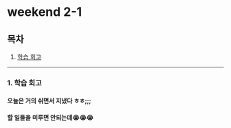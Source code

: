 # weekend 2-1 

## 목차 

1. [학습 회고](#4-학습-회고)



----

### 1. 학습 회고

####  오늘은 거의 쉬면서 지냈다 ㅎㅎ;;; 

#### 할 일들을 미루면 안되는데😭😭😭
